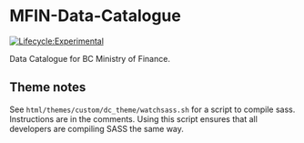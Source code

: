 # MFIN-Data-Catalogue

[![Lifecycle:Experimental](https://img.shields.io/badge/Lifecycle-Experimental-339999)](<Redirect-URL>)

Data Catalogue for BC Ministry of Finance.

## Theme notes

See `html/themes/custom/dc_theme/watchsass.sh` for a script to compile sass.
Instructions are in the comments. Using this script ensures that all developers
are compiling SASS the same way.
